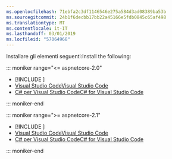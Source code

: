 ```yaml
---
ms.openlocfilehash: 71ebfa2c3df1146546e275a584d3ad08389ba53b
ms.sourcegitcommit: 24b1f6decbb17bb22a45166e5fdb0845c65af498
ms.translationtype: MT
ms.contentlocale: it-IT
ms.lasthandoff: 03/01/2019
ms.locfileid: "57064968"
---
```

<span data-ttu-id="266be-101">Installare gli elementi seguenti:</span><span class="sxs-lookup"><span data-stu-id="266be-101">Install the following:</span></span>

::: moniker range="<= aspnetcore-2.0"

* [!INCLUDE [](~/includes/net-core-sdk-download-link.md)]
* [<span data-ttu-id="266be-102">Visual Studio Code</span><span class="sxs-lookup"><span data-stu-id="266be-102">Visual Studio Code</span></span>](https://code.visualstudio.com/download)
* [<span data-ttu-id="266be-103">C# per Visual Studio Code</span><span class="sxs-lookup"><span data-stu-id="266be-103">C# for Visual Studio Code</span></span>](https://marketplace.visualstudio.com/items?itemName=ms-vscode.csharp)

::: moniker-end

::: moniker range=">= aspnetcore-2.1"

* [!INCLUDE [](~/includes/2.1-SDK.md)]
* [<span data-ttu-id="266be-104">Visual Studio Code</span><span class="sxs-lookup"><span data-stu-id="266be-104">Visual Studio Code</span></span>](https://code.visualstudio.com/download)
* [<span data-ttu-id="266be-105">C# per Visual Studio Code</span><span class="sxs-lookup"><span data-stu-id="266be-105">C# for Visual Studio Code</span></span>](https://marketplace.visualstudio.com/items?itemName=ms-vscode.csharp)

::: moniker-end
